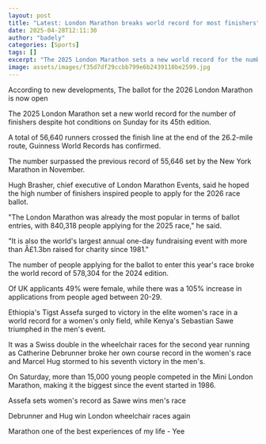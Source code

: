 ```yaml
---
layout: post
title: "Latest: London Marathon breaks world record for most finishers"
date: 2025-04-28T12:11:30
author: "badely"
categories: [Sports]
tags: []
excerpt: "The 2025 London Marathon sets a new world record for the number of finishers in spite of hot conditions for its 45th edition."
image: assets/images/f35d7df29ccbb799e6b2439110be2599.jpg
---
```


According to new developments, The ballot for the 2026 London Marathon is now open

The 2025 London Marathon set a new world record for the number of finishers despite hot conditions on Sunday for its 45th edition.

A total of 56,640 runners crossed the finish line at the end of the 26.2-mile route, Guinness World Records has confirmed. 

The number surpassed the previous record of 55,646 set by the New York Marathon in November.

Hugh Brasher, chief executive of London Marathon Events, said he hoped the high number of finishers inspired people to apply for the 2026 race ballot. 

"The London Marathon was already the most popular in terms of ballot entries, with 840,318 people applying for the 2025 race," he said.

"It is also the world's largest annual one-day fundraising event with more than Â£1.3bn raised for charity since 1981."

The number of people applying for the ballot to enter this year's race broke the world record of 578,304 for the 2024 edition.

Of UK applicants 49% were female, while there was a 105% increase in applications from people aged between 20-29.

Ethiopia's Tigst Assefa surged to victory in the elite women's race in a world record for a women's only field, while Kenya's Sebastian Sawe triumphed in the men's event.

It was a Swiss double in the wheelchair races for the second year running as Catherine Debrunner broke her own course record in the women's race and Marcel Hug stormed to his seventh victory in the men's.

On Saturday, more than 15,000 young people competed in the Mini London Marathon, making it the biggest since the event started in 1986.

Assefa sets women's record as Sawe wins men's race

Debrunner and Hug win London wheelchair races again

Marathon one of the best experiences of my life - Yee

